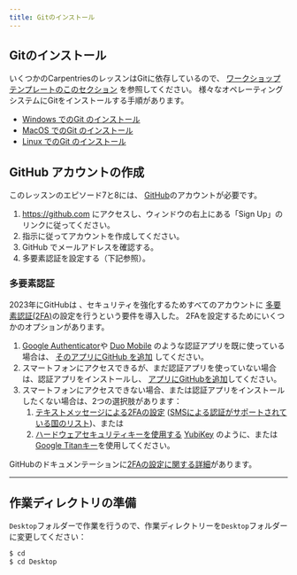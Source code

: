 ```yaml
---
title: Gitのインストール
---
```


## Gitのインストール

いくつかのCarpentriesのレッスンはGitに依存しているので、
[ワークショップテンプレートのこのセクション][workshop-setup] を参照してください。
様々なオペレーティングシステムにGitをインストールする手順があります。

- [Windows でのGit のインストール][workshop-setup]
- [MacOS でのGit のインストール][workshop-setup]
- [Linux でのGit のインストール][workshop-setup]

## GitHub アカウントの作成

このレッスンのエピソード7と8には、 [GitHub](https://github.com)のアカウントが必要です。

1. <https://github.com> にアクセスし、ウィンドウの右上にある「Sign Up」のリンクに従ってください。
2. 指示に従ってアカウントを作成してください。
3. GitHub でメールアドレスを確認する。
4. 多要素認証を設定する（下記参照）。

### 多要素認証

2023年にGitHubは 、セキュリティを強化するためすべてのアカウントに [多要素認証(2FA)](https://docs.github.com/ja/authentication/securing-your-account-with-two-factor-authentication-2fa/about-two-factor-authentication)の設定を行うという要件を導入した。
2FAを設定するためにいくつかのオプションがあります。

1. [Google Authenticator](https://support.google.com/accounts/answer/1066447?hl=en\&co=GENIE.Platform%3DiOS\&oco=0)や [Duo Mobile](https://duo.com/ja-jp) のような認証アプリを既に使っている場合は、 [そのアプリにGitHub を追加](https://docs.github.com/ja/authentication/securing-your-account-with-two-factor-authentication-2fa/about-two-factor-authentication) してください。
2. スマートフォンにアクセスできるが、まだ認証アプリを使っていない場合は、認証アプリをインストールし、 [アプリにGitHubを追加](https://docs.github.com/ja/authentication/securing-your-account-with-two-factor-authentication-2fa/configuring-two-factor-authentication)してください。
3. スマートフォンにアクセスできない場合、または認証アプリをインストールしたくない場合は、2つの選択肢があります：
   1. [テキストメッセージによる2FAの設定](https://docs.github.com/ja/authentication/securing-your-account-with-two-factor-authentication-2fa/configuring-two-factor-authentication)
      ([SMSによる認証がサポートされている国のリスト](https://docs.github.com/ja/authentication/securing-your-account-with-two-factor-authentication-2fa/countries-where-sms-authentication-is-supported))、または
   2. [ハードウェアセキュリティキーを使用する](https://docs.github.com/ja/authentication/securing-your-account-with-two-factor-authentication-2fa/configuring-two-factor-authentication)
      [YubiKey](https://www.yubico.com/?lang=ja)
      のように、または[Google Titanキー](https://store.google.com/jp/product/titan_security_key?hl=ja)を使用してください。

GitHubのドキュメンテーションに[2FAの設定に関する詳細](https://docs.github.com/ja/authentication/securing-your-account-with-two-factor-authentication-2fa/configuring-two-factor-authentication)があります。

----------------

## 作業ディレクトリの準備

`Desktop`フォルダーで作業を行うので、作業ディレクトリーを`Desktop`フォルダーに変更してください：

```bash
$ cd
$ cd Desktop
```

[workshop-setup]: https://carpentries.github.io/workshop-template/install_instructions/#git
